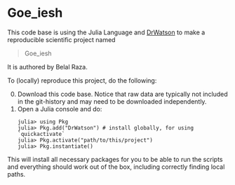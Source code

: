 # Goe_iesh

This code base is using the Julia Language and [DrWatson](https://juliadynamics.github.io/DrWatson.jl/stable/)
to make a reproducible scientific project named
> Goe_iesh

It is authored by Belal Raza.

To (locally) reproduce this project, do the following:

0. Download this code base. Notice that raw data are typically not included in the
   git-history and may need to be downloaded independently.
1. Open a Julia console and do:
   ```
   julia> using Pkg
   julia> Pkg.add("DrWatson") # install globally, for using `quickactivate`
   julia> Pkg.activate("path/to/this/project")
   julia> Pkg.instantiate()
   ```

This will install all necessary packages for you to be able to run the scripts and
everything should work out of the box, including correctly finding local paths.
